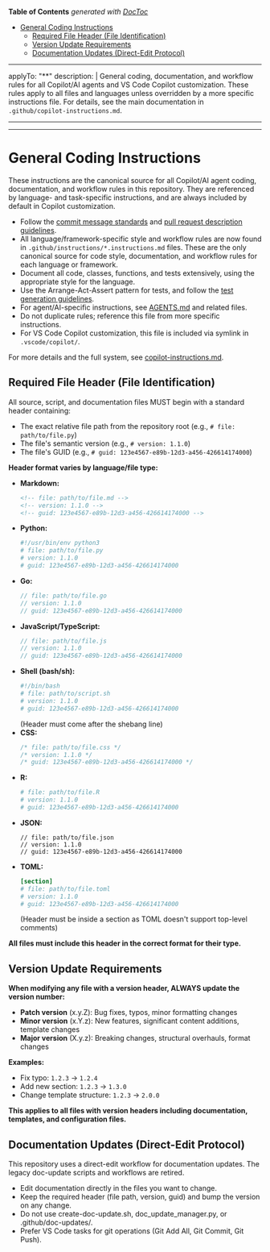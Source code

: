 <!-- START doctoc generated TOC please keep comment here to allow auto update -->
<!-- DON'T EDIT THIS SECTION, INSTEAD RE-RUN doctoc TO UPDATE -->
**Table of Contents**  *generated with [DocToc](https://github.com/thlorenz/doctoc)*

- [General Coding Instructions](#general-coding-instructions)
  - [Required File Header (File Identification)](#required-file-header-file-identification)
  - [Version Update Requirements](#version-update-requirements)
  - [Documentation Updates (Direct-Edit Protocol)](#documentation-updates-direct-edit-protocol)

<!-- END doctoc generated TOC please keep comment here to allow auto update -->

<!-- file: .github/instructions/general-coding.instructions.md -->
<!-- version: 1.3.0 -->
<!-- guid: 1a2b3c4d-5e6f-7a8b-9c0d-1e2f3a4b5c6d -->
<!-- DO NOT EDIT: This file is managed centrally in ghcommon repository -->
<!-- To update: Create an issue/PR in jdfalk/ghcommon -->

<!-- prettier-ignore-start -->
<!-- markdownlint-disable -->
---

applyTo: "\*\*"
description: |
General coding, documentation, and workflow rules for all Copilot/AI agents and VS Code Copilot customization. These rules apply to all files and languages unless overridden by a more specific instructions file. For details, see the main documentation in `.github/copilot-instructions.md`.

---
<!-- markdownlint-enable -->
<!-- prettier-ignore-end -->

---

# General Coding Instructions

These instructions are the canonical source for all Copilot/AI agent coding,
documentation, and workflow rules in this repository. They are referenced by
language- and task-specific instructions, and are always included by default in
Copilot customization.

- Follow the [commit message standards](../commit-messages.md) and
  [pull request description guidelines](../pull-request-descriptions.md).
- All language/framework-specific style and workflow rules are now found in
  `.github/instructions/*.instructions.md` files. These are the only canonical
  source for code style, documentation, and workflow rules for each language or
  framework.
- Document all code, classes, functions, and tests extensively, using the
  appropriate style for the language.
- Use the Arrange-Act-Assert pattern for tests, and follow the
  [test generation guidelines](../test-generation.md).
- For agent/AI-specific instructions, see [AGENTS.md](../AGENTS.md) and related
  files.
- Do not duplicate rules; reference this file from more specific instructions.
- For VS Code Copilot customization, this file is included via symlink in
  `.vscode/copilot/`.

For more details and the full system, see
[copilot-instructions.md](../copilot-instructions.md).

## Required File Header (File Identification)

All source, script, and documentation files MUST begin with a standard header
containing:

- The exact relative file path from the repository root (e.g.,
  `# file: path/to/file.py`)
- The file's semantic version (e.g., `# version: 1.1.0`)
- The file's GUID (e.g., `# guid: 123e4567-e89b-12d3-a456-426614174000`)

**Header format varies by language/file type:**

- **Markdown:**
  ```markdown
  <!-- file: path/to/file.md -->
  <!-- version: 1.1.0 -->
  <!-- guid: 123e4567-e89b-12d3-a456-426614174000 -->
  ```
- **Python:**
  ```python
  #!/usr/bin/env python3
  # file: path/to/file.py
  # version: 1.1.0
  # guid: 123e4567-e89b-12d3-a456-426614174000
  ```
- **Go:**
  ```go
  // file: path/to/file.go
  // version: 1.1.0
  // guid: 123e4567-e89b-12d3-a456-426614174000
  ```
- **JavaScript/TypeScript:**
  ```js
  // file: path/to/file.js
  // version: 1.1.0
  // guid: 123e4567-e89b-12d3-a456-426614174000
  ```
- **Shell (bash/sh):**
  ```bash
  #!/bin/bash
  # file: path/to/script.sh
  # version: 1.1.0
  # guid: 123e4567-e89b-12d3-a456-426614174000
  ```
  (Header must come after the shebang line)
- **CSS:**
  ```css
  /* file: path/to/file.css */
  /* version: 1.1.0 */
  /* guid: 123e4567-e89b-12d3-a456-426614174000 */
  ```
- **R:**
  ```r
  # file: path/to/file.R
  # version: 1.1.0
  # guid: 123e4567-e89b-12d3-a456-426614174000
  ```
- **JSON:**
  ```jsonc
  // file: path/to/file.json
  // version: 1.1.0
  // guid: 123e4567-e89b-12d3-a456-426614174000
  ```
- **TOML:**
  ```toml
  [section]
  # file: path/to/file.toml
  # version: 1.1.0
  # guid: 123e4567-e89b-12d3-a456-426614174000
  ```
  (Header must be inside a section as TOML doesn't support top-level comments)

**All files must include this header in the correct format for their type.**

## Version Update Requirements

**When modifying any file with a version header, ALWAYS update the version
number:**

- **Patch version** (x.y.Z): Bug fixes, typos, minor formatting changes
- **Minor version** (x.Y.z): New features, significant content additions,
  template changes
- **Major version** (X.y.z): Breaking changes, structural overhauls, format
  changes

**Examples:**

- Fix typo: `1.2.3` → `1.2.4`
- Add new section: `1.2.3` → `1.3.0`
- Change template structure: `1.2.3` → `2.0.0`

**This applies to all files with version headers including documentation,
templates, and configuration files.**

## Documentation Updates (Direct-Edit Protocol)

This repository uses a direct-edit workflow for documentation updates. The legacy
doc-update scripts and workflows are retired.

- Edit documentation directly in the files you want to change.
- Keep the required header (file path, version, guid) and bump the version on any change.
- Do not use create-doc-update.sh, doc_update_manager.py, or .github/doc-updates/.
- Prefer VS Code tasks for git operations (Git Add All, Git Commit, Git Push).
